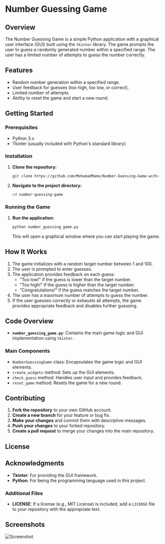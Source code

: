 # Number Guessing Game

## Overview

The Number Guessing Game is a simple Python application with a graphical user interface (GUI) built using the `tkinter` library. The game prompts the user to guess a randomly generated number within a specified range. The user has a limited number of attempts to guess the number correctly.

## Features

- Random number generation within a specified range.
- User feedback for guesses (too high, too low, or correct).
- Limited number of attempts.
- Ability to reset the game and start a new round.

## Getting Started

### Prerequisites

- Python 3.x
- Tkinter (usually included with Python's standard library)

### Installation

1. **Clone the repository:**

   ```bash
   git clone https://github.com/MohamadMamo/Number-Guessing-Game-with-Tkinter.git
   ```
2. **Navigate to the project directory:**

   ```bash
   cd number-guessing-game
   ```

### Running the Game

1. **Run the application:**

   ```bash
   python number_guessing_game.py
   ```

   This will open a graphical window where you can start playing the game.

## How It Works

1. The game initializes with a random target number between 1 and 100.
2. The user is prompted to enter guesses.
3. The application provides feedback on each guess:
   - "Too low!" if the guess is lower than the target number.
   - "Too high!" if the guess is higher than the target number.
   - "Congratulations!" if the guess matches the target number.
4. The user has a maximum number of attempts to guess the number.
5. If the user guesses correctly or exhausts all attempts, the game provides appropriate feedback and disables further guessing.

## Code Overview

- **`number_guessing_game.py`**: Contains the main game logic and GUI implementation using `tkinter`.

### Main Components

- `NumberGuessingGame` class: Encapsulates the game logic and GUI elements.
- `create_widgets` method: Sets up the GUI elements.
- `check_guess` method: Handles user input and provides feedback.
- `reset_game` method: Resets the game for a new round.

## Contributing

1. **Fork the repository** to your own GitHub account.
2. **Create a new branch** for your feature or bug fix.
3. **Make your changes** and commit them with descriptive messages.
4. **Push your changes** to your forked repository.
5. **Create a pull request** to merge your changes into the main repository.

## License

## Acknowledgments

- **Tkinter**: For providing the GUI framework.
- **Python**: For being the programming language used in this project.

### Additional Files

- **LICENSE**: If a license (e.g., MIT License) is included, add a `LICENSE` file to your repository with the appropriate text.

## Screenshots

![Screenshot](screenshot.png)
